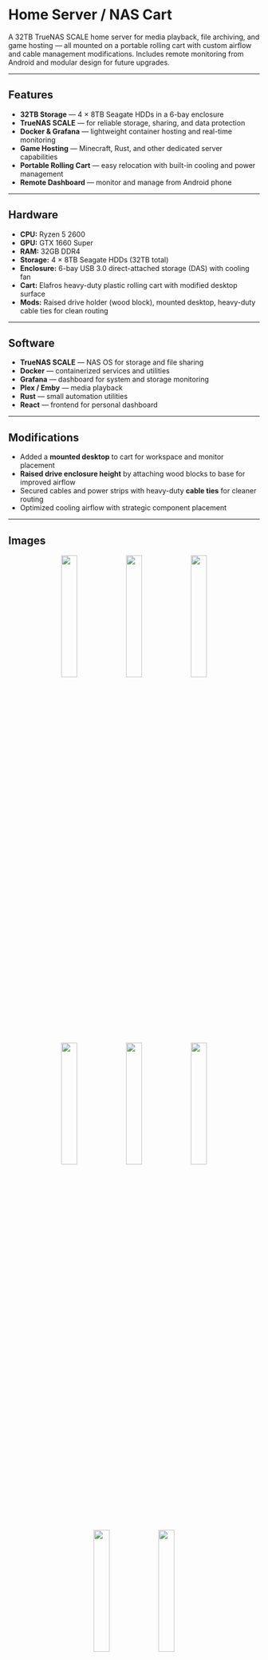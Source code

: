 # Home Server / NAS Cart

A 32TB TrueNAS SCALE home server for media playback, file archiving, and game hosting — all mounted on a portable rolling cart with custom airflow and cable management modifications. Includes remote monitoring from Android and modular design for future upgrades.

---

## Features
- **32TB Storage** — 4 × 8TB Seagate HDDs in a 6-bay enclosure
- **TrueNAS SCALE** — for reliable storage, sharing, and data protection
- **Docker & Grafana** — lightweight container hosting and real-time monitoring
- **Game Hosting** — Minecraft, Rust, and other dedicated server capabilities
- **Portable Rolling Cart** — easy relocation with built-in cooling and power management
- **Remote Dashboard** — monitor and manage from Android phone

---

## Hardware
- **CPU:** Ryzen 5 2600  
- **GPU:** GTX 1660 Super  
- **RAM:** 32GB DDR4  
- **Storage:** 4 × 8TB Seagate HDDs (32TB total)  
- **Enclosure:** 6-bay USB 3.0 direct-attached storage (DAS) with cooling fan   
- **Cart:** Elafros heavy-duty plastic rolling cart with modified desktop surface  
- **Mods:** Raised drive holder (wood block), mounted desktop, heavy-duty cable ties for clean routing

---

## Software
- **TrueNAS SCALE** — NAS OS for storage and file sharing
- **Docker** — containerized services and utilities
- **Grafana** — dashboard for system and storage monitoring
- **Plex / Emby** — media playback
- **Rust** — small automation utilities
- **React** — frontend for personal dashboard

---

## Modifications
- Added a **mounted desktop** to cart for workspace and monitor placement
- **Raised drive enclosure height** by attaching wood blocks to base for improved airflow
- Secured cables and power strips with heavy-duty **cable ties** for cleaner routing
- Optimized cooling airflow with strategic component placement

---

## Images

<p align="center">
  <img src="https://github.com/user-attachments/assets/1032be6e-f000-4d00-b269-3444412fb2b2" width="25%" />
  <img src="https://github.com/user-attachments/assets/1032be6e-f000-4d00-b269-3444412fb2b2" width="25%" />
  <img src="https://github.com/user-attachments/assets/5eadf46e-f2ba-4b77-94d6-3fb066d87902" width="25%" />
  <img src="https://github.com/user-attachments/assets/b6091925-a290-450c-bbf5-9d1ebd95ce44" width="25%" />
  <img src="https://github.com/user-attachments/assets/c7ff7e24-da37-44fe-8aad-4b4de6c0193a" width="25%" />
  <img src="https://github.com/user-attachments/assets/02ed2826-8721-4b02-8cf8-830d8e8e128b" width="25%" />
  <img src="https://github.com/user-attachments/assets/447e7e8d-d5ab-4ee8-bcaf-6f02e8a9a131" width="25%" />
  <img src="https://github.com/user-attachments/assets/97a3c2c8-f047-4171-9b95-e65341021817" width="25%" />
</p>


---

## Future Improvements
- Automated cloud backup integration
- Add UPS monitoring and alerting
- Install dedicated server manager for easier game hosting
- Add APC battery backup 

---

## License

MIT License

Copyright (c) 2025 William 

Permission is hereby granted, free of charge, to any person obtaining a copy
of this software and associated documentation files (the "Software"), to deal
in the Software without restriction, including without limitation the rights
to use, copy, modify, merge, publish, distribute, sublicense, and/or sell
copies of the Software, and to permit persons to whom the Software is
furnished to do so, subject to the following conditions:

The above copyright notice and this permission notice shall be included in all
copies or substantial portions of the Software.

THE SOFTWARE IS PROVIDED "AS IS", WITHOUT WARRANTY OF ANY KIND, EXPRESS OR
IMPLIED, INCLUDING BUT NOT LIMITED TO THE WARRANTIES OF MERCHANTABILITY,
FITNESS FOR A PARTICULAR PURPOSE AND NONINFRINGEMENT. IN NO EVENT SHALL THE
AUTHORS OR COPYRIGHT HOLDERS BE LIABLE FOR ANY CLAIM, DAMAGES OR OTHER
LIABILITY, WHETHER IN AN ACTION OF CONTRACT, TORT OR OTHERWISE, ARISING FROM,
OUT OF OR IN CONNECTION WITH THE SOFTWARE OR THE USE OR OTHER DEALINGS IN THE
SOFTWARE.
